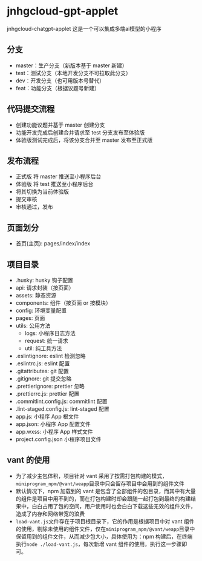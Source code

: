# jnhgcloud-gpt-applet

jnhgcloud-chatgpt-applet 这是一个可以集成多端ai模型的小程序

## 分支

- master：生产分支（新版本基于 master 新建）
- test：测试分支（本地开发分支不可拉取此分支）
- dev：开发分支（也可用版本号替代）
- feat：功能分支（根据议题号新建）

## 代码提交流程

- 创建功能议题并基于 master 创建分支
- 功能开发完成后创建合并请求至 test 分支发布至体验版
- 体验版测试完成后，将该分支合并至 master 发布至正式版

## 发布流程

- 正式版 将 master 推送至小程序后台
- 体验版 将 test 推送至小程序后台
- 将其切换为当前体验版
- 提交审核
- 审核通过，发布

## 页面划分

- 首页(主页): pages/index/index


## 项目目录

- .husky: husky 钩子配置
- api: 请求封装（按页面）
- assets: 静态资源
- components: 组件（按页面 or 按模块）
- config: 环境变量配置
- pages: 页面
- utils: 公用方法
  - logs: 小程序日志方法
  - request: 统一请求
  - util: 纯工具方法
- .eslintignore: eslint 检测忽略
- .eslintrc.js: eslint 配置
- .gitattributes: git 配置
- .gitignore: git 提交忽略
- .prettierignore: prettier 忽略
- .prettierrc.js: prettier 配置
- .commitlint.config.js: commitlint 配置
- .lint-staged.config.js: lint-staged 配置
- app.js: 小程序 App 根文件
- app.json: 小程序 App 配置文件
- app.wxss: 小程序 App 样式文件
- project.config.json 小程序项目文件

## vant 的使用

- 为了减少主包体积，项目针对 vant 采用了按需打包构建的模式，`miniprogram_npm/@vant/weapp`目录中只会留存项目中会用到的组件文件
- 默认情况下，npm 加载到的 vant 是包含了全部组件的包目录，而其中有大量的组件是项目中用不到的，而在打包构建时却会跟随一起打包到最终的构建结果中，白白占用了包的空间，用户使用时也会白白下载这些无效的组件文件，造成了内存和网络带宽的浪费
- `load-vant.js`文件存在于项目根目录下，它的作用是根据项目中对 vant 组件的使用，剔除未使用的组件文件，仅在`miniprogram_npm/@vant/weapp`目录中保留用到的组件文件，从而减少包大小，具体使用为：npm 构建后，在终端执行`node ./load-vant.js`，每次新增 vant 组件的使用，执行这一步骤即可。

